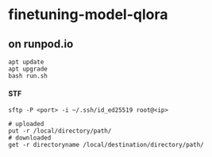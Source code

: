 # finetuning-model-qlora

## on runpod.io
``` 
apt update 
apt upgrade
bash run.sh
```
#### STF
```
sftp -P <port> -i ~/.ssh/id_ed25519 root@<ip>

# uploaded
put -r /local/directory/path/ 
# downloaded
get -r directoryname /local/destination/directory/path/ 
```
